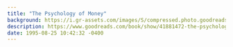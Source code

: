 ```yaml
---
title: "The Psychology of Money"
background: https://i.gr-assets.com/images/S/compressed.photo.goodreads.com/books/1581527774l/41881472._SY75_.jpg
description: https://www.goodreads.com/book/show/41881472-the-psychology-of-money
date: 1995-08-25 10:42:32 -0400
---
```

